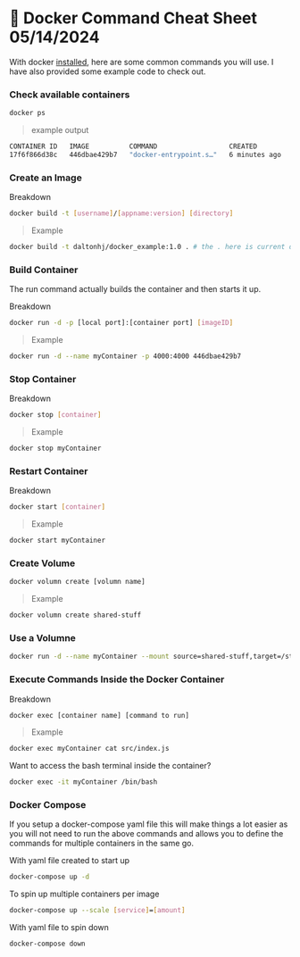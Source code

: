 # 🐳 Docker Command Cheat Sheet 05/14/2024

With docker [installed](https://docs.docker.com/get-docker/), here are some common commands you will use. I have also provided some example code to check out.

### Check available containers

```bash
docker ps
```

> example output

```bash
CONTAINER ID   IMAGE          COMMAND                  CREATED         STATUS         PORTS                    NAMES
17f6f866d38c   446dbae429b7   "docker-entrypoint.s…"   6 minutes ago   Up 6 minutes   0.0.0.0:8000->4000/tcp   festive_knuth
```

### Create an Image

Breakdown

```bash
docker build -t [username]/[appname:version] [directory]
```

> Example

```bash
docker build -t daltonhj/docker_example:1.0 . # the . here is current directory
```

### Build Container

The run command actually builds the container and then starts it up.

Breakdown

```bash
docker run -d -p [local port]:[container port] [imageID]
```

> Example

```bash
docker run -d --name myContainer -p 4000:4000 446dbae429b7
```

### Stop Container

Breakdown

```bash
docker stop [container]
```

> Example

```bash
docker stop myContainer
```

### Restart Container

Breakdown

```bash
docker start [container]
```

> Example

```bash
docker start myContainer
```

### Create Volume

```bash
docker volumn create [volumn name]
```

> Example

```bash
docker volumn create shared-stuff
```

### Use a Volumne

```bash
docker run -d --name myContainer --mount source=shared-stuff,target=/stuff -p 4000:4000 446dbae429b7
```

### Execute Commands Inside the Docker Container

Breakdown

```bash
docker exec [container name] [command to run]
```

> Example

```bash
docker exec myContainer cat src/index.js
```

Want to access the bash terminal inside the container?

```bash
docker exec -it myContainer /bin/bash
```

### Docker Compose

If you setup a docker-compose yaml file this will make things a lot easier as you will not need to run the above commands and allows you to define the commands for multiple containers in the same go.

With yaml file created to start up

```bash
docker-compose up -d
```

To spin up multiple containers per image

```bash
docker-compose up --scale [service]=[amount]
```

With yaml file to spin down

```bash
docker-compose down
```
